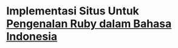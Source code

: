 # Implementasi Situs Untuk [Pengenalan Ruby dalam Bahasa Indonesia](https://github.com/xinuc/ruby_basic.git)